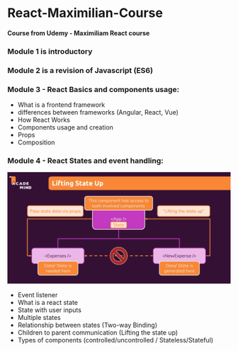 # React-Maximilian-Course
#### Course from Udemy - Maximiliam React course

### Module 1 is introductory
### Module 2 is a revision of Javascript (ES6)

### Module 3 - React Basics and components usage:
- What is a frontend framework
- differences between frameworks (Angular, React, Vue)
- How React Works
- Components usage and creation
- Props
- Composition

### Module 4 - React States and event handling:

![State Communication](Lifting-state-up.png)

- Event listener
- What is a react state
- State with user inputs
- Multiple states
- Relationship between states (Two-way Binding)
- Children to parent communication (Lifting the state up)
- Types of components (controlled/uncontrolled / Stateless/Stateful)
